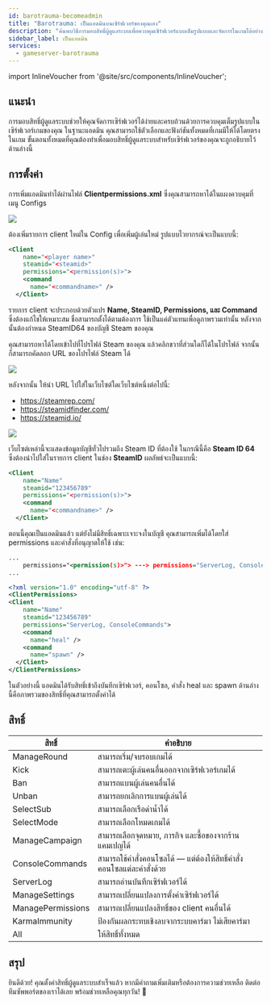 ```yaml
---
id: barotrauma-becomeadmin
title: "Barotrauma: เป็นแอดมินบนเซิร์ฟเวอร์ของคุณเอง"
description: "ค้นพบวิธีการมอบสิทธิ์ผู้ดูแลระบบเพื่อควบคุมเซิร์ฟเวอร์แบบเต็มรูปแบบและจัดการในเกมได้อย่างลื่นไหล → เรียนรู้เพิ่มเติมตอนนี้"
sidebar_label: เป็นแอดมิน
services:
  - gameserver-barotrauma
---
```


import InlineVoucher from '@site/src/components/InlineVoucher';

## แนะนำ
การมอบสิทธิ์ผู้ดูแลระบบช่วยให้คุณจัดการเซิร์ฟเวอร์ได้ง่ายและครบถ้วนด้วยการควบคุมเต็มรูปแบบในเซิร์ฟเวอร์เกมของคุณ ในฐานะแอดมิน คุณสามารถใช้ตัวเลือกและฟังก์ชันทั้งหมดที่เกมมีให้ได้โดยตรงในเกม ขั้นตอนทั้งหมดที่คุณต้องทำเพื่อมอบสิทธิ์ผู้ดูแลระบบสำหรับเซิร์ฟเวอร์ของคุณจะถูกอธิบายไว้ด้านล่างนี้  
<InlineVoucher />

## การตั้งค่า
การเพิ่มแอดมินทำได้ผ่านไฟล์ **Clientpermissions.xml** ซึ่งคุณสามารถหาได้ในแผงควบคุมที่เมนู Configs

![](https://screensaver01.zap-hosting.com/index.php/s/oJNTozXz9YW8sjG/preview)


ต้องเพิ่มรายการ client ใหม่ใน Config เพื่อเพิ่มผู้เล่นใหม่ รูปแบบไวยากรณ์จะเป็นแบบนี้:

```xml
<Client
    name="<player name>"
    steamid="<steamid>"
    permissions="<permission(s)>">
    <command
      name="<commandname>" />
  </Client>
```



รายการ client จะประกอบด้วยตัวแปร **Name, SteamID, Permissions, และ Command** ซึ่งต้องแก้ไขให้เหมาะสม ชื่อสามารถตั้งได้ตามต้องการ ใช้เป็นแค่ตัวแทนเพื่อดูภาพรวมเท่านั้น หลังจากนั้นต้องกำหนด SteamID64 ของบัญชี Steam ของคุณ

คุณสามารถหาได้โดยเข้าไปที่โปรไฟล์ Steam ของคุณ แล้วคลิกขวาที่ส่วนใดก็ได้ในโปรไฟล์ จากนั้นก็สามารถคัดลอก URL ของโปรไฟล์ Steam ได้



![](https://screensaver01.zap-hosting.com/index.php/s/C3nfdjemxkjZH5n/preview)



หลังจากนั้น ให้นำ URL ไปใส่ในเว็บไซต์ใดเว็บไซต์หนึ่งต่อไปนี้:

- https://steamrep.com/
- https://steamidfinder.com/
- https://steamid.io/

![](https://screensaver01.zap-hosting.com/index.php/s/asnbFc4JDifdSHn/preview)



เว็บไซต์เหล่านี้จะแสดงข้อมูลบัญชีทั่วไปรวมถึง Steam ID ที่ต้องใช้ ในกรณีนี้คือ **Steam ID 64** ซึ่งต้องนำไปใส่ในรายการ client ในช่อง **SteamID** ผลลัพธ์จะเป็นแบบนี้: 

```xml
<Client
    name="Name"
    steamid="123456789"
    permissions="<permission(s)>">
    <command
      name="<commandname>" />
  </Client>
```



ตอนนี้คุณเป็นแอดมินแล้ว แต่ยังไม่มีสิทธิ์เฉพาะเจาะจงในบัญชี คุณสามารถเพิ่มได้โดยใส่ permissions และคำสั่งที่อนุญาตให้ใช้ เช่น:

```xml
...
    permissions="<permission(s)>"> ---> permissions="ServerLog, ConsoleCommands">
...
```

```xml
<?xml version="1.0" encoding="utf-8" ?>
<ClientPermissions> 
<Client
    name="Name"
    steamid="123456789"
    permissions="ServerLog, ConsoleCommands">
    <command
      name="heal" />
    <command
      name="spawn" />
  </Client>
</ClientPermissions>
```



ในตัวอย่างนี้ แอดมินได้รับสิทธิ์เข้าถึงบันทึกเซิร์ฟเวอร์, คอนโซล, คำสั่ง heal และ spawn ด้านล่างนี้คือภาพรวมของสิทธิ์ที่คุณสามารถตั้งค่าได้



## สิทธิ์

| สิทธิ์             | คำอธิบาย                                                  |
| ----------------- | ------------------------------------------------------------ |
| ManageRound       | สามารถเริ่ม/จบรอบเกมได้                                      |
| Kick              | สามารถเตะผู้เล่นคนอื่นออกจากเซิร์ฟเวอร์เกมได้               |
| Ban               | สามารถแบนผู้เล่นคนอื่นได้                                    |
| Unban             | สามารถยกเลิกการแบนผู้เล่นได้                                |
| SelectSub         | สามารถเลือกเรือดำน้ำได้                                      |
| SelectMode        | สามารถเลือกโหมดเกมได้                                       |
| ManageCampaign    | สามารถเลือกจุดหมาย, ภารกิจ และซื้อของจากร้านแคมเปญได้       |
| ConsoleCommands   | สามารถใช้คำสั่งคอนโซลได้ — แต่ต้องให้สิทธิ์คำสั่งคอนโซลแต่ละคำสั่งด้วย |
| ServerLog         | สามารถอ่านบันทึกเซิร์ฟเวอร์ได้                              |
| ManageSettings    | สามารถเปลี่ยนแปลงการตั้งค่าเซิร์ฟเวอร์ได้                  |
| ManagePermissions | สามารถเปลี่ยนแปลงสิทธิ์ของ client คนอื่นได้                 |
| KarmaImmunity     | ป้องกันผลกระทบเชิงลบจากระบบคาร์มา ไม่เสียคาร์มา             |
| All               | ให้สิทธิ์ทั้งหมด                                            |



## สรุป

ยินดีด้วย! คุณตั้งค่าสิทธิ์ผู้ดูแลระบบสำเร็จแล้ว หากมีคำถามเพิ่มเติมหรือต้องการความช่วยเหลือ ติดต่อทีมซัพพอร์ตของเราได้เลย พร้อมช่วยเหลือคุณทุกวัน! 🙂

<InlineVoucher />